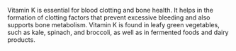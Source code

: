 Vitamin K is essential for blood clotting and bone health. It helps in the formation of clotting factors that prevent excessive bleeding and also supports bone metabolism. Vitamin K is found in leafy green vegetables, such as kale, spinach, and broccoli, as well as in fermented foods and dairy products.